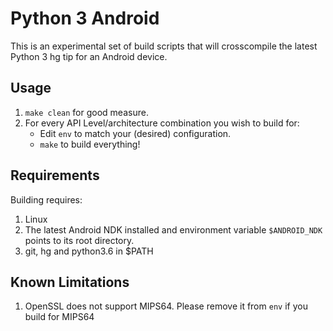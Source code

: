 Python 3 Android
================

This is an experimental set of build scripts that will crosscompile the latest Python 3 hg tip for an Android device.

Usage
------

1. `make clean` for good measure.
2. For every API Level/architecture combination you wish to build for:
   * Edit `env` to match your (desired) configuration.
   * `make` to build everything!

Requirements
------------

Building requires:

1. Linux
2. The latest Android NDK installed and environment variable ``$ANDROID_NDK`` points to its root directory.
3. git, hg and python3.6 in $PATH

Known Limitations
-----------------
1. OpenSSL does not support MIPS64. Please remove it from `env` if you build for MIPS64
